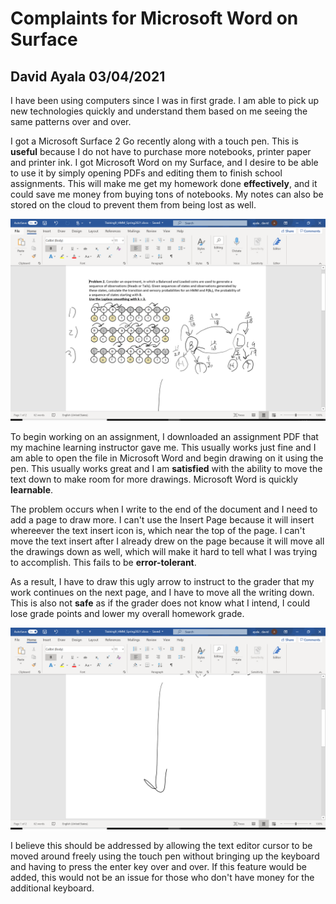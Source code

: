 # Complaints for Microsoft Word on Surface

## David Ayala 03/04/2021

I have been using computers since I was in first grade. I am able to pick up new technologies quickly and understand 
them based on me seeing the same patterns over and over. 

I got a Microsoft Surface 2 Go recently along with a touch pen. This is **useful** because I do not have to purchase 
more notebooks, printer paper and printer ink. I got Microsoft Word on my Surface, and I desire to be able to use it
by simply opening PDFs and editing them to finish school assignments. This will make me get my homework done **effectively**,
and it could save me money from buying tons of notebooks. My notes can also be stored on the cloud to prevent them from
being lost as well.

![](pic1.png)

To begin working on an assignment, I downloaded an assignment PDF that my machine learning instructor gave me.
This usually works just fine and I am able to open the file in Microsoft Word and begin drawing on it using
the pen. This usually works great and I am **satisfied** with the ability to move the text down to make room for more
drawings. Microsoft Word is quickly **learnable**. 

The problem occurs when I write to the end of the document and I need to add a page to draw more. I can't use the Insert 
Page because it will insert whereever the text insert icon is, which near the top of the page. I can't move the text insert 
after I already drew on the page because it will move all the drawings down as well, which will make it hard to tell what
I was trying to accomplish. This fails to be **error-tolerant**. 

As a result, I have to draw this ugly arrow to instruct to the grader that my work continues on the next page, and I have
to move all the writing down. This is also not **safe** as if the grader does not know what I intend, I could lose grade
points and lower my overall homework grade.

![](pic2.png)

I believe this should be addressed by allowing the text editor cursor to be moved around freely using the touch pen without
bringing up the keyboard and having to press the enter key over and over. If this feature would be added, this would not
be an issue for those who don't have money for the additional keyboard.
